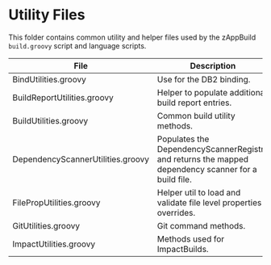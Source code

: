 # Utility Files
This folder contains common utility and helper files used by the zAppBuild `build.groovy` script and language scripts.

File | Description
--- | --- 
BindUtilities.groovy | Use for the DB2 binding.
BuildReportUtilities.groovy | Helper to populate additional build report entries.
BuildUtilities.groovy | Common build utility methods.
DependencyScannerUtilities.groovy | Populates the DependencyScannerRegistry and returns the mapped dependency scanner for a build file.
FilePropUtilities.groovy | Helper util to load and validate file level properties overrides.
GitUtilities.groovy | Git command methods.
ImpactUtilities.groovy | Methods used for ImpactBuilds.
